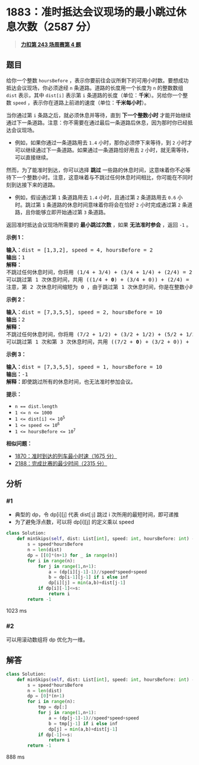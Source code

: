 # 1883：准时抵达会议现场的最小跳过休息次数（2587 分）


> <u>**[力扣第 243 场周赛第 4 题](https://leetcode.cn/problems/minimum-skips-to-arrive-at-meeting-on-time/)**</u>

## 题目

<p>给你一个整数 <code>hoursBefore</code> ，表示你要前往会议所剩下的可用小时数。要想成功抵达会议现场，你必须途经 <code>n</code> 条道路。道路的长度用一个长度为 <code>n</code> 的整数数组 <code>dist</code> 表示，其中 <code>dist[i]</code> 表示第 <code>i</code> 条道路的长度（单位：<strong>千米</strong>）。另给你一个整数 <code>speed</code> ，表示你在道路上前进的速度（单位：<strong>千米每小时</strong>）。</p>

<p>当你通过第 <code>i</code> 条路之后，就必须休息并等待，直到 <strong>下一个整数小时</strong> 才能开始继续通过下一条道路。注意：你不需要在通过最后一条道路后休息，因为那时你已经抵达会议现场。</p>

<ul>
<li>例如，如果你通过一条道路用去 <code>1.4</code> 小时，那你必须停下来等待，到 <code>2</code> 小时才可以继续通过下一条道路。如果通过一条道路恰好用去 <code>2</code> 小时，就无需等待，可以直接继续。</li>
</ul>

<p>然而，为了能准时到达，你可以选择 <strong>跳过</strong> 一些路的休息时间，这意味着你不必等待下一个整数小时。注意，这意味着与不跳过任何休息时间相比，你可能在不同时刻到达接下来的道路。</p>

<ul>
<li>例如，假设通过第 <code>1</code> 条道路用去 <code>1.4</code> 小时，且通过第 <code>2</code> 条道路用去 <code>0.6</code> 小时。跳过第 <code>1</code> 条道路的休息时间意味着你将会在恰好 <code>2</code> 小时完成通过第 <code>2</code> 条道路，且你能够立即开始通过第 <code>3</code> 条道路。</li>
</ul>

<p>返回准时抵达会议现场所需要的 <strong>最小跳过次数</strong> ，如果 <strong>无法准时参会</strong> ，返回 <code>-1</code> 。</p>



<p><strong>示例 1：</strong></p>

<pre>
<strong>输入：</strong>dist = [1,3,2], speed = 4, hoursBefore = 2
<strong>输出：</strong>1
<strong>解释：</strong>
不跳过任何休息时间，你将用 (1/4 + 3/4) + (3/4 + 1/4) + (2/4) = 2.5 小时才能抵达会议现场。
可以跳过第 1 次休息时间，共用 ((1/4 + <strong>0</strong>) + (3/4 + 0)) + (2/4) = 1.5 小时抵达会议现场。
注意，第 2 次休息时间缩短为 0 ，由于跳过第 1 次休息时间，你是在整数小时处完成通过第 2 条道路。
</pre>

<p><strong>示例 2：</strong></p>

<pre>
<strong>输入：</strong>dist = [7,3,5,5], speed = 2, hoursBefore = 10
<strong>输出：</strong>2
<strong>解释：</strong>
不跳过任何休息时间，你将用 (7/2 + 1/2) + (3/2 + 1/2) + (5/2 + 1/2) + (5/2) = 11.5 小时才能抵达会议现场。
可以跳过第 1 次和第 3 次休息时间，共用 ((7/2 + <strong>0</strong>) + (3/2 + 0)) + ((5/2 + <strong>0</strong>) + (5/2)) = 10 小时抵达会议现场。
</pre>

<p><strong>示例 3：</strong></p>

<pre>
<strong>输入：</strong>dist = [7,3,5,5], speed = 1, hoursBefore = 10
<strong>输出：</strong>-1
<strong>解释：</strong>即使跳过所有的休息时间，也无法准时参加会议。
</pre>



<p><strong>提示：</strong></p>

<ul>
<li><code>n == dist.length</code></li>
<li><code>1 <= n <= 1000</code></li>
<li><code>1 <= dist[i] <= 10<sup>5</sup></code></li>
<li><code>1 <= speed <= 10<sup>6</sup></code></li>
<li><code>1 <= hoursBefore <= 10<sup>7</sup></code></li>
</ul>


**相似问题：**
- [1870：准时到达的列车最小时速（1675 分）](/leetcode/1870)
- [2188：完成比赛的最少时间（2315 分）](/leetcode/2188)


## 分析

### #1

- 典型的 dp，令 dp[i][j] 代表 dist[:j] 跳过 i 次所用的最短时间，即可递推
- 为了避免浮点数，可以将 dp[i][j] 的定义乘以 speed

```python
class Solution:
    def minSkips(self, dist: List[int], speed: int, hoursBefore: int) -> int:
        s = speed*hoursBefore
        n = len(dist)
        dp = [[0]*(n+1) for _ in range(n)]
        for i in range(n):
            for j in range(1,n+1):
                a = (dp[i][j-1]-1)//speed*speed+speed
                b = dp[i-1][j-1] if i else inf
                dp[i][j] = min(a,b)+dist[j-1]
            if dp[i][-1]<=s:
                return i
        return -1
```
1023 ms

### #2

可以用滚动数组将 dp 优化为一维。

## 解答


```python
class Solution:
    def minSkips(self, dist: List[int], speed: int, hoursBefore: int) -> int:
        s = speed*hoursBefore
        n = len(dist)
        dp = [0]*(n+1)
        for i in range(n):
            tmp = dp[:]
            for j in range(1,n+1):
                a = (dp[j-1]-1)//speed*speed+speed
                b = tmp[j-1] if i else inf
                dp[j] = min(a,b)+dist[j-1]
            if dp[-1]<=s:
                return i
        return -1
```
888 ms
